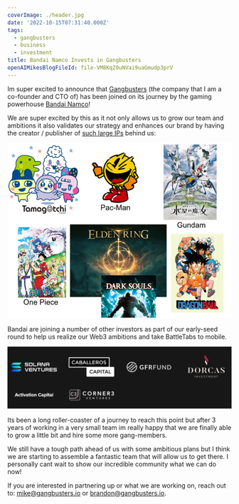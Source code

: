 ```yaml
---
coverImage: ./header.jpg
date: '2022-10-15T07:31:40.000Z'
tags:
  - gangbusters
  - business
  - investment
title: Bandai Namco Invests in Gangbusters
openAIMikesBlogFileId: file-VM8KqZ0uNVai9uaGmudp3prV
---
```


Im super excited to announce that [Gangbusters](https://www.gangbusters.io/) (the company that I am a co-founder and CTO of) has been joined on its journey by the gaming powerhouse [Bandai Namco](https://021fund.bn-ent.net/en/news/)!

We are super excited by this as it not only allows us to grow our team and ambitions it also validates our strategy and enhances our brand by having the creator / publisher of [such large IPs](https://en.wikipedia.org/wiki/List_of_Bandai_Namco_video_game_franchises) behind us:

[![](./bandi-ips.jpg)](./bandi-ips.jpg)

Bandai are joining a number of other investors as part of our early-seed round to help us realize our Web3 ambitions and take BattleTabs to mobile.

[![](./other-investors.png)](./other-investors.png)

Its been a long roller-coaster of a journey to reach this point but after 3 years of working in a very small team im really happy that we are finally able to grow a little bit and hire some more gang-members.

We still have a tough path ahead of us with some ambitious plans but I think we are starting to assemble a fantastic team that will allow us to get there. I personally cant wait to show our incredible community what we can do now!

If you are interested in partnering up or what we are working on, reach out to: mike@gangbusters.io or brandon@gangbusters.io.
